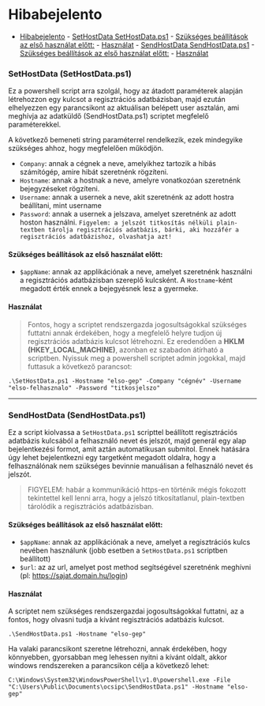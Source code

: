 # Hibabejelento
<!-- TOC -->
- [Hibabejelento](#hibabejelento)
        - [SetHostData SetHostData.ps1](#sethostdata-sethostdataps1)
            - [Szükséges beállítások az első használat előtt:](#sz%C3%BCks%C3%A9ges-be%C3%A1ll%C3%ADt%C3%A1sok-az-els%C5%91-haszn%C3%A1lat-el%C5%91tt)
            - [Használat](#haszn%C3%A1lat)
        - [SendHostData SendHostData.ps1](#sendhostdata-sendhostdataps1)
            - [Szükséges beállítások az első használat előtt:](#sz%C3%BCks%C3%A9ges-be%C3%A1ll%C3%ADt%C3%A1sok-az-els%C5%91-haszn%C3%A1lat-el%C5%91tt)
            - [Használat](#haszn%C3%A1lat)

<!-- /TOC -->

### SetHostData (SetHostData.ps1)

Ez a powershell script arra szolgál, hogy az átadott paraméterek alapján létrehozzon egy kulcsot a regisztrációs adatbázisban, majd ezután elhelyezzen egy parancsikont az aktuálisan belépett user asztalán, ami meghívja az adatküldő (SendHostData.ps1) scriptet megfelelő paraméterekkel.

A következő bemeneti string paraméterrel rendelkezik, ezek mindegyike szükséges ahhoz, hogy megfelelően működjön.

- `Company`: annak a cégnek a neve, amelyikhez tartozik a hibás számítógép, amire hibát szeretnénk rögzíteni.
- `Hostname`: annak a hostnak a neve, amelyre vonatkozóan szeretnénk bejegyzéseket rögzíteni.
- `Username`: annak a usernek a neve, akit szeretnénk az adott hostra beállítani, mint username
- `Password`: annak a usernek a jelszava, amelyet szeretnénk az adott hoston használni. `Figyelem: a jelszót titkosítás nélküli plain-textben tárolja regisztrációs adatbázis, bárki, aki hozzáfér a regisztrációs adatbázishoz, olvashatja azt!`

#### Szükséges beállítások az első használat előtt:
- `$appName`: annak az applikációnak a neve, amelyet szeretnénk használni a regisztrációs adatbázisban szereplő kulcsként. A `Hostname`-ként megadott érték ennek a bejegyésnek lesz a gyermeke.

#### Használat

>Fontos, hogy  a scriptet rendszergazda jogosultságokkal szükséges futtatni annak érdekében, hogy a megfelelő helyre tudjon új regisztrációs adatbázis kulcsot létrehozni. Ez eredendően a **HKLM (HKEY_LOCAL_MACHINE)**, azonban ez szabadon átírható a scriptben.
Nyissuk meg a powershell scriptet admin jogokkal, majd futtasuk a következő parancsot:

```
.\SetHostData.ps1 -Hostname "elso-gep" -Company "cégnév" -Username "elso-felhasznalo" -Password "titkosjelszo"
```
---
### SendHostData (SendHostData.ps1)

Ez a script kiolvassa a `SetHostData.ps1` scripttel beállított regisztrációs adatbázis kulcsából a felhasználó nevet és jelszót, majd generál egy alap bejelentkezési formot, amit aztán automatikusan submitol. Ennek hatására úgy lehet bejelentkezni egy targetként megadott oldalra, hogy a felhasználónak nem szükséges bevinnie manuálisan a felhasználó nevet és jelszót.
>FIGYELEM: habár a kommunikáció https-en történik mégis fokozott tekintettel kell lenni arra, hogy a jelszó titkosítatlanul, plain-textben tárolódik a regisztrációs adatbázisban.

#### Szükséges beállítások az első használat előtt:
- `$appName`: annak az applikációnak a neve, amelyet a regisztrációs kulcs nevében használunk (jobb esetben a `SetHostData.ps1` scriptben beállított)
- `$url`: az az url, amelyet post method segítségével szeretnénk meghívni (pl: https://sajat.domain.hu/login)

#### Használat
A scriptet nem szükséges rendszergazdai jogosultságokkal futtatni, az a fontos, hogy olvasni tudja a kívánt regisztrációs adatbázis kulcsot.

```
.\SendHostData.ps1 -Hostname "elso-gep"
```

Ha valaki parancsikont szeretne létrehozni, annak érdekében, hogy könnyebben, gyorsabban meg lehessen nyitni a kívánt oldalt, akkor windows rendszereken a parancsikon célja a következő lehet:
```
C:\Windows\System32\WindowsPowerShell\v1.0\powershell.exe -File "C:\Users\Public\Documents\ocsipc\SendHostData.ps1" -Hostname "elso-gep"
